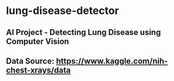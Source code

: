 # lung-disease-detector

## AI Project - Detecting Lung Disease using Computer Vision

## Data Source: https://www.kaggle.com/nih-chest-xrays/data
